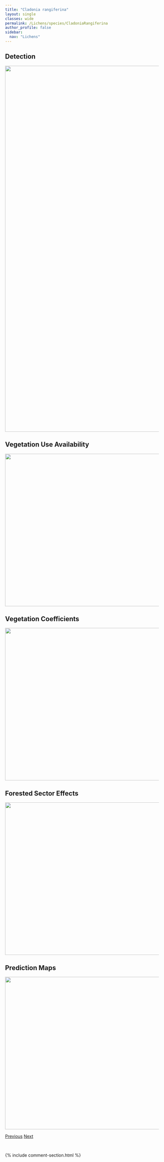 ```yaml
---
title: "Cladonia rangiferina"
layout: single
classes: wide
permalink: /Lichens/species/CladoniaRangiferina
author_profile: false
sidebar:
  nav: "Lichens"
---
```


<h2>Detection</h2>

<a href="https://drive.google.com/uc?export=view&id=1F8_2dAZzL1uDaj6DjY4TqsASYzTGATsJ">
<img src="https://drive.google.com/uc?export=view&id=1F8_2dAZzL1uDaj6DjY4TqsASYzTGATsJ" height = "1200" width = "800">
</a>


<h2>Vegetation Use Availability</h2>

<a href="https://drive.google.com/uc?export=view&id=1ZF3gLV0JkV-vYsbctQ3VLlKmNncdpZ1f">
<img src="https://drive.google.com/uc?export=view&id=1ZF3gLV0JkV-vYsbctQ3VLlKmNncdpZ1f" height = "500" width = "1000">
</a>


<h2>Vegetation Coefficients</h2>

<a href="https://drive.google.com/uc?export=view&id=1DKuE4YL7Hj3_d3YEizE6A21vIXfm5LTP">
<img src="https://drive.google.com/uc?export=view&id=1DKuE4YL7Hj3_d3YEizE6A21vIXfm5LTP" height = "500" width = "1000">
</a>


<h2>Forested Sector Effects</h2>

<a href="https://drive.google.com/uc?export=view&id=1-9OHaoM9_ByT92jGdsCrCm-NTLc_b7dv">
<img src="https://drive.google.com/uc?export=view&id=1-9OHaoM9_ByT92jGdsCrCm-NTLc_b7dv" height = "500" width = "1000">
</a>


<h2>Prediction Maps</h2>

<a href="https://drive.google.com/uc?export=view&id=1cfsOB1uDsMhfQbCFuZa76U3pMaNLkw6z">
<img src="https://drive.google.com/uc?export=view&id=1cfsOB1uDsMhfQbCFuZa76U3pMaNLkw6z" height = "500" width = "1000">
</a>


<a href="/DevelopmentWebsite/Lichens/species/CladoniaPyxidatasl" class="pagination--pager" title="Cladonia pyxidata s.l.">Previous</a> <a href="/DevelopmentWebsite/Lichens/species/CladoniaRei" class="pagination--pager" title="Cladonia rei">Next</a>

<p>&nbsp;</p>

{% include comment-section.html %}
